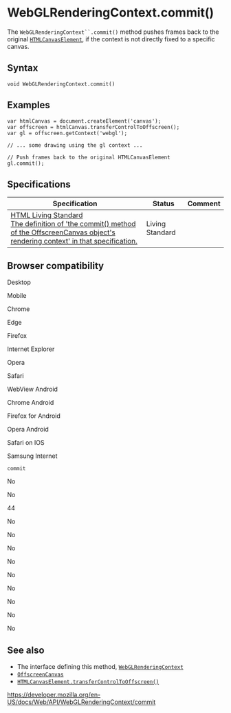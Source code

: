 WebGLRenderingContext.commit()
==============================

The `WebGLRenderingContext``.commit()` method pushes frames back to the original [`HTMLCanvasElement`](../htmlcanvaselement), if the context is not directly fixed to a specific canvas.

Syntax
------

    void WebGLRenderingContext.commit()

Examples
--------

    var htmlCanvas = document.createElement('canvas');
    var offscreen = htmlCanvas.transferControlToOffscreen();
    var gl = offscreen.getContext('webgl');

    // ... some drawing using the gl context ...

    // Push frames back to the original HTMLCanvasElement
    gl.commit();

Specifications
--------------

<table><thead><tr class="header"><th>Specification</th><th>Status</th><th>Comment</th></tr></thead><tbody><tr class="odd"><td><a href="https://html.spec.whatwg.org/multipage/#offscreencontext-commit">HTML Living Standard<br />
<span class="small">The definition of 'the commit() method of the OffscreenCanvas object's rendering context' in that specification.</span></a></td><td><span class="spec-living">Living Standard</span></td><td></td></tr></tbody></table>

Browser compatibility
---------------------

Desktop

Mobile

Chrome

Edge

Firefox

Internet Explorer

Opera

Safari

WebView Android

Chrome Android

Firefox for Android

Opera Android

Safari on IOS

Samsung Internet

`commit`

No

No

44

No

No

No

No

No

No

No

No

No

See also
--------

-   The interface defining this method, [`WebGLRenderingContext`](../webglrenderingcontext)
-   [`OffscreenCanvas`](../offscreencanvas)
-   [`HTMLCanvasElement.transferControlToOffscreen()`](../htmlcanvaselement/transfercontroltooffscreen)

<a href="https://developer.mozilla.org/en-US/docs/Web/API/WebGLRenderingContext/commit" class="_attribution-link">https://developer.mozilla.org/en-US/docs/Web/API/WebGLRenderingContext/commit</a>

